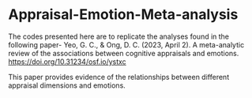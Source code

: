 # Appraisal-Emotion-Meta-analysis

The codes presented here are to replicate the analyses found in the following paper- Yeo, G. C., & Ong, D. C. (2023, April 2). A meta-analytic review of the associations between cognitive appraisals and emotions. https://doi.org/10.31234/osf.io/ystxc

This paper provides evidence of the relationships between different appraisal dimensions and emotions. 
